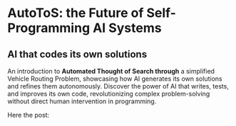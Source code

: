 # AutoToS: the Future of Self-Programming AI Systems 
## AI that codes its own solutions

An introduction to **Automated Thought of Search through** a simplified Vehicle Routing Problem, showcasing how AI generates its own solutions and refines them autonomously. Discover the power of AI that writes, tests, and improves its own code, revolutionizing complex problem-solving without direct human intervention in programming.

Here the post: 